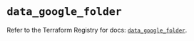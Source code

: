 # `data_google_folder`

Refer to the Terraform Registry for docs: [`data_google_folder`](https://registry.terraform.io/providers/hashicorp/google-beta/6.11.0/docs/data-sources/google_folder).
